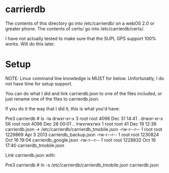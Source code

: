 carrierdb
===========
The contents of this directory go into /etc/carrierdb/ on a webOS 2.0 or greater phone. The contents of certs/ go into /etc/carrierdb/certs/.

I have not actually tested to make sure that the SUPL GPS support 100% works. Will do this later.

Setup
===========
NOTE: Linux command line knowledge is MUST for below. Unfortunatly, I do not have time for setup support.

You can do what I did and link carrierdb.json to one of the files included, or just rename one of the files to carrierdb.json.

If you do it the way that I did it, this is what you'd have:

Pre3 carrierdb # ls -la
drwxr-xr-x    3 root     root          4096 Dec 31 14:41 .
drwxr-xr-x   56 root     root          4096 Dec 28 00:01 ..
lrwxrwxrwx    1 root     root            41 Dec 19 12:36 carrierdb.json -> /etc/carrierdb/carrierdb_tmobile.json
-rw-r--r--    1 root     root       1229869 Apr  5  2013 carrierdb_backup.json
-rw-r--r--    1 root     root       1230824 Oct 16 19:04 carrierdb_google.json
-rw-r--r--    1 root     root       1228832 Oct 16 17:40 carrierdb_tmobile.json

Link carrierdb.json with:

Pre3 carrierdb # ln -s /etc/carrierdb/carrierdb_tmobile.json carrierdb.json


